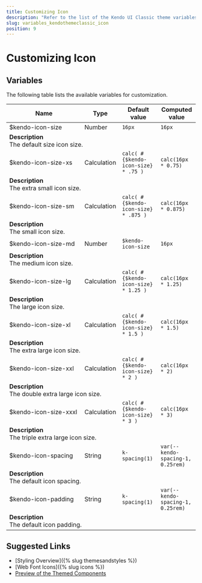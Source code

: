 ```yaml
---
title: Customizing Icon
description: "Refer to the list of the Kendo UI Classic theme variables available for customization."
slug: variables_kendothemeclassic_icon
position: 9
---
```


# Customizing Icon

## Variables

The following table lists the available variables for customization.

<table class="theme-variables">
    <colgroup>
    <col style="width: 200px; white-space:nowrap;" />
    <col />
    <col />
    <col />
</colgroup>
<thead>
    <tr>
        <th>Name</th>
        <th>Type</th>
        <th>Default value</th>
        <th>Computed value</th>
    </tr>
</thead>
<tbody>
        <tr>
    <td>$kendo-icon-size</td>
    <td>Number</td>
    <td><code>16px</code></td>
    <td><code>16px</code></td>
</tr>
<tr>
    <td colspan="4" class="theme-variables-description-container"><div><b>Description</b><div class="theme-variables-description">The default size icon size.</div></div>
    </td>
</tr>
<tr>
    <td>$kendo-icon-size-xs</td>
    <td>Calculation</td>
    <td><code>calc( #{$kendo-icon-size} * .75 )</code></td>
    <td><code>calc(16px * 0.75)</code></td>
</tr>
<tr>
    <td colspan="4" class="theme-variables-description-container"><div><b>Description</b><div class="theme-variables-description">The extra small icon size.</div></div>
    </td>
</tr>
<tr>
    <td>$kendo-icon-size-sm</td>
    <td>Calculation</td>
    <td><code>calc( #{$kendo-icon-size} * .875 )</code></td>
    <td><code>calc(16px * 0.875)</code></td>
</tr>
<tr>
    <td colspan="4" class="theme-variables-description-container"><div><b>Description</b><div class="theme-variables-description">The small icon size.</div></div>
    </td>
</tr>
<tr>
    <td>$kendo-icon-size-md</td>
    <td>Number</td>
    <td><code>$kendo-icon-size</code></td>
    <td><code>16px</code></td>
</tr>
<tr>
    <td colspan="4" class="theme-variables-description-container"><div><b>Description</b><div class="theme-variables-description">The medium icon size.</div></div>
    </td>
</tr>
<tr>
    <td>$kendo-icon-size-lg</td>
    <td>Calculation</td>
    <td><code>calc( #{$kendo-icon-size} * 1.25 )</code></td>
    <td><code>calc(16px * 1.25)</code></td>
</tr>
<tr>
    <td colspan="4" class="theme-variables-description-container"><div><b>Description</b><div class="theme-variables-description">The large icon size.</div></div>
    </td>
</tr>
<tr>
    <td>$kendo-icon-size-xl</td>
    <td>Calculation</td>
    <td><code>calc( #{$kendo-icon-size} * 1.5 )</code></td>
    <td><code>calc(16px * 1.5)</code></td>
</tr>
<tr>
    <td colspan="4" class="theme-variables-description-container"><div><b>Description</b><div class="theme-variables-description">The extra large icon size.</div></div>
    </td>
</tr>
<tr>
    <td>$kendo-icon-size-xxl</td>
    <td>Calculation</td>
    <td><code>calc( #{$kendo-icon-size} * 2 )</code></td>
    <td><code>calc(16px * 2)</code></td>
</tr>
<tr>
    <td colspan="4" class="theme-variables-description-container"><div><b>Description</b><div class="theme-variables-description">The double extra large icon size.</div></div>
    </td>
</tr>
<tr>
    <td>$kendo-icon-size-xxxl</td>
    <td>Calculation</td>
    <td><code>calc( #{$kendo-icon-size} * 3 )</code></td>
    <td><code>calc(16px * 3)</code></td>
</tr>
<tr>
    <td colspan="4" class="theme-variables-description-container"><div><b>Description</b><div class="theme-variables-description">The triple extra large icon size.</div></div>
    </td>
</tr>
<tr>
    <td>$kendo-icon-spacing</td>
    <td>String</td>
    <td><code>k-spacing(1)</code></td>
    <td><code>var(--kendo-spacing-1, 0.25rem)</code></td>
</tr>
<tr>
    <td colspan="4" class="theme-variables-description-container"><div><b>Description</b><div class="theme-variables-description">The default icon spacing.</div></div>
    </td>
</tr>
<tr>
    <td>$kendo-icon-padding</td>
    <td>String</td>
    <td><code>k-spacing(1)</code></td>
    <td><code>var(--kendo-spacing-1, 0.25rem)</code></td>
</tr>
<tr>
    <td colspan="4" class="theme-variables-description-container"><div><b>Description</b><div class="theme-variables-description">The default icon padding.</div></div>
    </td>
</tr>
</tbody>
</table>

## Suggested Links

* [Styling Overview]({% slug themesandstyles %})
* [Web Font Icons]({% slug icons %})
* [Preview of the Themed Components](../)

